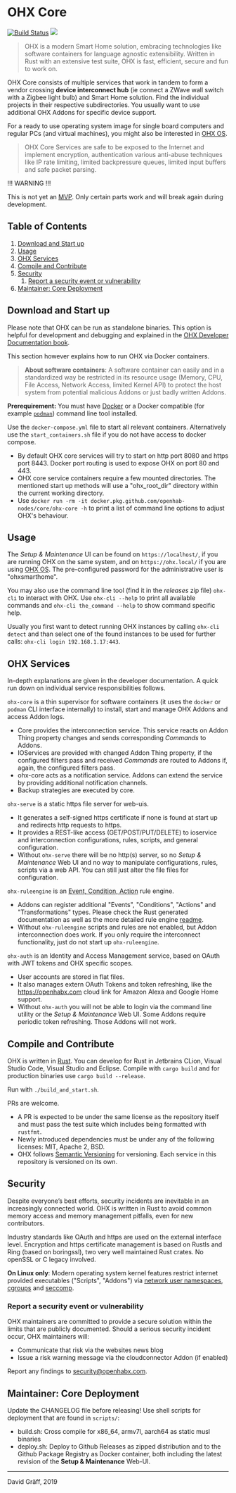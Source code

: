 # OHX Core

[![Build Status](https://github.com/openhab-nodes/core/workflows/test/badge.svg)](https://github.com/openhab-nodes/core/actions)
[![](https://img.shields.io/badge/license-MIT-blue.svg)](http://opensource.org/licenses/MIT)

> OHX is a modern Smart Home solution, embracing technologies like software containers for language agnostic extensibility. Written in Rust with an extensive test suite, OHX is fast, efficient, secure and fun to work on.

OHX Core consists of multiple services that work in tandem to form a vendor crossing **device interconnect hub** 
(ie connect a ZWave wall switch with a Zigbee light bulb) and Smart Home solution.
Find the individual projects in their respective subdirectories.
You usually want to use additional OHX Addons for specific device support.

For a ready to use operating system image for single board computers and regular PCs (and virtual machines),
you might also be interested in [OHX OS](https://github.com/openhab-nodes/ohx-os/).

> OHX Core Services are safe to be exposed to the Internet and implement encryption, authentication various anti-abuse techniques
like IP rate limiting, limited backpressure queues, limited input buffers and safe packet parsing.


!!! WARNING !!!

This is not yet an [MVP](https://en.wikipedia.org/wiki/Minimum_viable_product).
Only certain parts work and will break again during development.

## Table of Contents

1. [Download and Start up](#download-and-start-up)
1. [Usage](#usage)
1. [OHX Services](#ohx-services)
1. [Compile and Contribute](#compile-and-contribute)
1. [Security](#security)
	1. [Report a security event or vulnerability](#report-a-security-event-or-vulnerability)
1. [Maintainer: Core Deployment](#maintainer-core-deployment)

## Download and Start up

Please note that OHX can be run as standalone binaries.
This option is helpful for development and debugging and explained in the [OHX Developer Documentation book](https://github.com/openhab-nodes/core).

This section however explains how to run OHX via Docker containers.

> **About software containers**: A software container can easily and in a standardized way be restricted in its resource usage
(Memory, CPU, File Access, Network Access, limited Kernel API) to protect the host system from potential malicious Addons or just badly written Addons.

**Prerequirement:** You must have [Docker](https://www.docker.com/products/docker-desktop) or a Docker compatible (for example [`podman`](https://podman.io/getting-started/installation)) command line tool installed.

Use the `docker-compose.yml` file to start all relevant containers.
Alternatively use the `start_containers.sh` file if you do not have access to docker compose.

- By default OHX core services will try to start on http port 8080 and https port 8443.
  Docker port routing is used to expose OHX on port 80 and 443.
- OHX core service containers require a few mounted directories.
  The mentioned start up methods will use a "ohx_root_dir" directory within the current working directory.
- Use  `docker run -rm -it docker.pkg.github.com/openhab-nodes/core/ohx-core -h` to print a list of command line options to adjust OHX's behaviour.

## Usage

The *Setup & Maintenance* UI can be found on `https://localhost/`, if you are running OHX on the same system,
and on `https://ohx.local/` if you are using [OHX OS](https://github.com/openhab-nodes/ohx-os/).
The pre-configured password for the administrative user is "ohxsmarthome".

You may also use the command line tool (find it in the *releases* zip file) `ohx-cli` to interact with OHX.
Use `ohx-cli --help` to print all available commands and `ohx-cli the_command --help` to show command specific help.

Usually you first want to detect running OHX instances by calling `ohx-cli detect` and than select one of the found
instances to be used for further calls: `ohx-cli login 192.168.1.17:443`.

## OHX Services

In-depth explanations are given in the developer documentation.
A quick run down on individual service responsibilities follows.

`ohx-core` is a thin supervisor for software containers (it uses the `docker` or `podman` CLI interface internally)
  to install, start and manage OHX Addons and access Addon logs.
- Core provides the interconnection service.
  This service reacts on Addon Thing property changes and sends corresponding *Commands* to Addons.
- IOServices are provided with changed Addon Thing property, if the configured filters pass and
  received *Commands* are routed to Addons if, again, the configured filters pass.
- ohx-core acts as a notification service. Addons can extend the service by providing additional notification channels.
- Backup strategies are executed by core. 

`ohx-serve` is a static https file server for web-uis.
- It generates a self-signed https certificate if none is found at start up and redirects http requests to https.
- It provides a REST-like access (GET/POST/PUT/DELETE) to ioservice and interconnection configurations, rules, scripts, and general configuration. 
- Without `ohx-serve` there will be no http(s) server, so no *Setup & Maintenance* Web UI and no way to
 manipulate configurations, rules, scripts via a web API. You can still just alter the file files for configuration.

`ohx-ruleengine` is an [Event, Condition, Action](https://en.wikipedia.org/wiki/Event_condition_action) rule engine.
- Addons can register additional "Events", "Conditions", "Actions" and "Transformations" types.
 Please check the Rust generated documentation as well as the more detailed rule engine [readme](ruleengine/readme.md).
- Without `ohx-ruleengine` scripts and rules are not enabled, but Addon interconnection does work.
If you only require the interconnect functionality, just do not start up `ohx-ruleengine`.

`ohx-auth` is an Identity and Access Management service, based on OAuth with JWT tokens and OHX specific scopes.
- User accounts are stored in flat files.
- It also manages extern OAuth Tokens and token refreshing, like the https://openhabx.com cloud link for
Amazon Alexa and Google Home support.
- Without `ohx-auth` you will not be able to login via the command line utility or the *Setup & Maintenance* Web UI.
 Some Addons require periodic token refreshing. Those Addons will not work.
 
## Compile and Contribute

OHX is written in [Rust](https://rustup.rs/).
You can develop for Rust in Jetbrains CLion, Visual Studio Code, Visual Studio and Eclipse.
Compile with `cargo build` and for production binaries use `cargo build --release`.

Run with `./build_and_start.sh`.

PRs are welcome.
* A PR is expected to be under the same license as the repository itself and must pass the
test suite which includes being formatted with `rustfmt`.
* Newly introduced dependencies must be under any of the following licenses: MIT, Apache 2, BSD.
* OHX follows [Semantic Versioning](http://semver.org/) for versioning.
Each service in this repository is versioned on its own.

## Security

Despite everyone’s best efforts, security incidents are inevitable in an increasingly connected world.
OHX is written in Rust to avoid common memory access and memory management pitfalls, even for new contributors.

Industry standards like OAuth and https are used on the external interface level.
Encryption and https certificate management is based on Rustls and Ring (based on boringssl), two very well maintained Rust crates.
No openSSL or C legacy involved.

**On Linux only**: Modern operating system kernel features restrict internet provided executables ("Scripts", "Addons")
via [network user namespaces](https://en.wikipedia.org/wiki/Linux_namespaces#Network_(net)), [cgroups](https://en.wikipedia.org/wiki/Cgroups) and [seccomp](https://en.wikipedia.org/wiki/Seccomp).

### Report a security event or vulnerability

OHX maintainers are committed to provide a secure solution within the limits that are publicly documented.
Should a serious security incident occur, OHX maintainers will:

* Communicate that risk via the websites news blog
* Issue a risk warning message via the cloudconnector Addon (if enabled)

Report any findings to security@openhabx.com.

## Maintainer: Core Deployment

Update the CHANGELOG file before releasing! Use shell scripts for deployment that are found in `scripts/`:

* build.sh: Cross compile for x86_64, armv7l, aarch64 as static musl binaries
* deploy.sh: Deploy to Github Releases as zipped distribution
  and to the Github Package Registry as Docker container, both including the latest revision of the **Setup & Maintenance** Web-UI.

-----
 David Gräff, 2019
